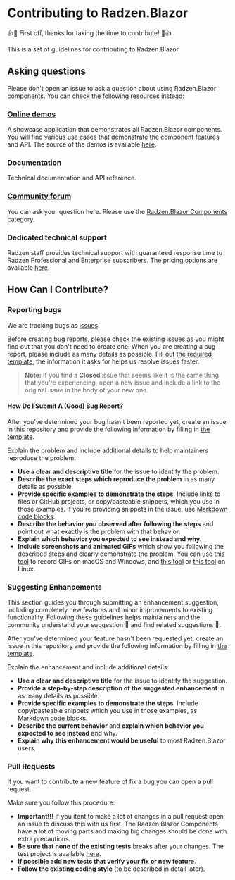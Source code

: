 # Contributing to Radzen.Blazor

:+1::tada: First off, thanks for taking the time to contribute! :tada::+1:

This is a set of guidelines for contributing to Radzen.Blazor.

## Asking questions
Please don't open an issue to ask a question about using Radzen.Blazor components. You can check the following resources instead:

### [Online demos](https://blazor.radzen.com)
A showcase application that demonstrates all Radzen.Blazor components. You will find various use cases that demonstrate the component features and API. The source 
of the demos is available [here](https://github.com/radzenhq/radzen-blazor/tree/master/RadzenBlazorDemos).

### [Documentation](https://blazor.radzen.com/docs/)
Technical documentation and API reference.

### [Community forum](https://forum.radzen.com)
You can ask your question here. Please use the [Radzen.Blazor Components](https://forum.radzen.com/c/blazor-components/10) category.

### Dedicated technical support

Radzen staff provides technical support with guaranteed response time to Radzen Professional and Enterprise subscribers. The pricing options are available [here](https://www.radzen.com/pricing).

## How Can I Contribute?

### Reporting bugs

We are tracking bugs as [issues](https://github.com/radzenhq/radzen-blazor/issues). 

Before creating bug reports, please check the existing issues as you might find out that you don't need to create one. When you are creating a bug report, please include as many details as possible. 
Fill out [the required template](https://github.com/radzenhq/radzen-blazor/blob/master/.github/ISSUE_TEMPLATE/bug_report.md), the information it asks for helps us resolve issues faster.

> **Note:** If you find a **Closed** issue that seems like it is the same thing that you're experiencing, open a new issue and include a link to the original issue in the body of your new one.

#### How Do I Submit A (Good) Bug Report?

After you've determined your bug hasn't been reported yet, create an issue in this repository and provide the following information by filling in [the template](https://github.com/radzenhq/radzen-blazor/blob/master/.github/ISSUE_TEMPLATE/bug_report.md).

Explain the problem and include additional details to help maintainers reproduce the problem:

* **Use a clear and descriptive title** for the issue to identify the problem.
* **Describe the exact steps which reproduce the problem** in as many details as possible. 
* **Provide specific examples to demonstrate the steps**. Include links to files or GitHub projects, or copy/pasteable snippets, which you use in those examples. If you're providing snippets in the issue, use [Markdown code blocks](https://help.github.com/articles/markdown-basics/#multiple-lines).
* **Describe the behavior you observed after following the steps** and point out what exactly is the problem with that behavior.
* **Explain which behavior you expected to see instead and why.**
* **Include screenshots and animated GIFs** which show you following the described steps and clearly demonstrate the problem. You can use [this tool](https://www.cockos.com/licecap/) to record GIFs on macOS and Windows, and [this tool](https://github.com/colinkeenan/silentcast) or [this tool](https://github.com/GNOME/byzanz) on Linux.

### Suggesting Enhancements

This section guides you through submitting an enhancement suggestion, including completely new features and minor improvements to existing functionality. 
Following these guidelines helps maintainers and the community understand your suggestion :pencil: and find related suggestions :mag_right:.

After you've determined your feature hasn't been requested yet, create an issue in this repository and provide the following information by filling in [the template](https://github.com/radzenhq/radzen-blazor/blob/master/.github/ISSUE_TEMPLATE/feature_request.md).

Explain the enhancement and include additional details:

* **Use a clear and descriptive title** for the issue to identify the suggestion.
* **Provide a step-by-step description of the suggested enhancement** in as many details as possible.
* **Provide specific examples to demonstrate the steps**. Include copy/pasteable snippets which you use in those examples, as [Markdown code blocks](https://help.github.com/articles/markdown-basics/#multiple-lines).
* **Describe the current behavior** and **explain which behavior you expected to see instead** and why.
* **Explain why this enhancement would be useful** to most Radzen.Blazor users.

### Pull Requests

If you want to contribute a new feature of fix a bug you can open a pull request. 

Make sure you follow this procedure:
* **Important!!!** if you itent to make a lot of changes in a pull request open an issue to discuss this with us first. The Radzen Blazor Components have a lot of
moving parts and making big changes should be done with extra precautions. 
* **Be sure that none of the existing tests** breaks after your changes. The test project is available [here](https://github.com/radzenhq/radzen-blazor/tree/master/Radzen.Blazor.Tests).
* **If possible add new tests that verify your fix or new feature**. 
* **Follow the existing coding style** (to be described in detail later).



